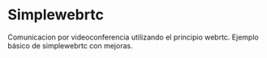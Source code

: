 # Simplewebrtc
Comunicacion por videoconferencia utilizando el principio webrtc.
Ejemplo básico de simplewebrtc con mejoras.
